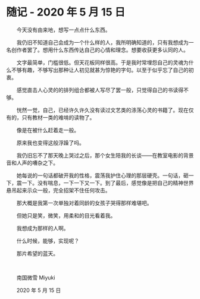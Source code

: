 # 随记 - 2020 年 5 月 15 日

　　今天没有由来地，想写一点点什么东西。

　　我仍旧不知道自己会成为一个什么样的人，我所明确知道的，只有我想成为一名创作者罢了。想用什么东西传达自己的心情和理念。想要收获更多认同的人。

　　文字最简单，门槛很低。但天花板同样很高。于是我时常埋怨自己的灵魂为什么不够有趣，不够写出那种让人初见就甚为惊艳的字句。以至于似乎忘了自己的初衷。

　　感觉直击人心灵的的排列组合都被人写尽了罢一般，只觉得自己的书读得不够。

　　恍然一觉，自己，已经许久许久没有读过文艺类的涤荡心灵的书籍了。现在仅有的，只有教材一类的难啃的读物了。

　　像是在被什么赶着走一般。

　　原来我也变得这般浮躁了吗。

　　我仍旧忘不了那天晚上哭过之后，那个女生陪我的长谈——在教室电影的背景音和人声的嘈杂之下。

　　她每说的一句话都破开我的性格，震荡我护住心理的那层硬壳。一句话，砸一下，震一下。没有喘息，一下一下又一下。到了最后，感觉像是把自己的精神世界悬吊起来示众一般，完全招架不住任何攻击。

　　那大概是我第一次单独对着同龄的女孩子哭得那样难堪吧。

　　但她只是笑，微笑，用柔和的目光看着我。

　　我想成为那样的人啊。

　　什么时候，能够，实现呢？

　　那片希望的蓝天。

<br>

　　南国微雪 Miyuki

　　2020 年 5 月 15 日